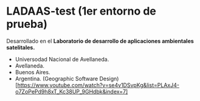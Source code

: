 # LADAAS-test (1er entorno de prueba)
Desarrollado en el **Laboratorio de desarrollo de aplicaciones ambientales satelitales.**
- Universodad Nacional de Avellaneda.
- Avellaneda.
- Buenos Aires.
- Argentina.
(Geographic Software Design)[https://www.youtube.com/watch?v=se4v1DSvpKg&list=PLAxJ4-o7ZoPePd9h8xT_Kc38UP_9GHdbk&index=7]

